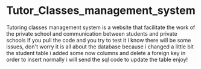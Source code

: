 # Tutor_Classes_management_system
Tutoring classes management system is a website that facilitate the work of the private school and communication between students and private schools
If you pull the code and you try to test it i know there will be some issues, don't worry it is all about the database because i changed a little bit the student table i added some now columns and delete a foreign key in order to insert normally 
i will send the sql code to update the table 
enjoy!
